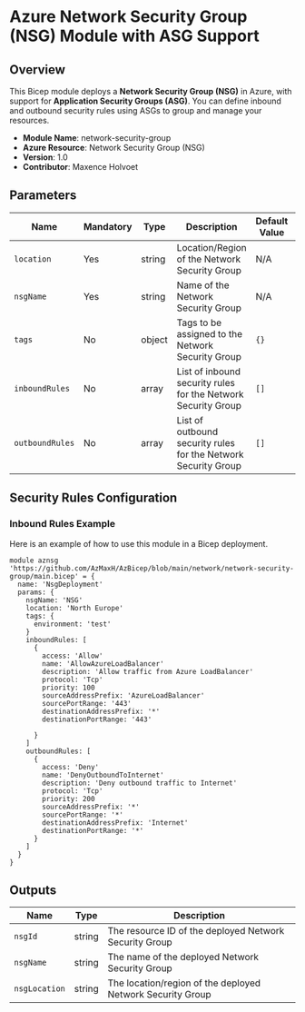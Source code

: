 # Azure Network Security Group (NSG) Module with ASG Support

## Overview

This Bicep module deploys a **Network Security Group (NSG)** in Azure, with support for **Application Security Groups (ASG)**. You can define inbound and outbound security rules using ASGs to group and manage your resources.

- **Module Name**: network-security-group
- **Azure Resource**: Network Security Group (NSG)
- **Version**: 1.0
- **Contributor**: Maxence Holvoet

## Parameters

| Name           | Mandatory | Type   | Description                                                                                     | Default Value       | Example                                       |
|----------------|-----------|--------|-------------------------------------------------------------------------------------------------|---------------------|-----------------------------------------------|
| `location`     | Yes       | string | Location/Region of the Network Security Group                                                   | N/A                 | `East US`                                    |
| `nsgName`      | Yes       | string | Name of the Network Security Group                                                              | N/A                 | `myNSG`                                      |
| `tags`         | No        | object | Tags to be assigned to the Network Security Group                                               | `{}`                | `{ environment: 'Prod' }`                    |
| `inboundRules` | No        | array  | List of inbound security rules for the Network Security Group                                   | `[]`                |  |
| `outboundRules`| No        | array  | List of outbound security rules for the Network Security Group                                  | `[]`                |  |

## Security Rules Configuration

### Inbound Rules Example
Here is an example of how to use this module in a Bicep deployment.

```bicep
module aznsg 'https://github.com/AzMaxH/AzBicep/blob/main/network/network-security-group/main.bicep' = {
  name: 'NsgDeployment'
  params: {
    nsgName: 'NSG'
    location: 'North Europe'
    tags: {
      environment: 'test'
    }
    inboundRules: [
      {
        access: 'Allow'
        name: 'AllowAzureLoadBalancer'
        description: 'Allow traffic from Azure LoadBalancer'
        protocol: 'Tcp'
        priority: 100
        sourceAddressPrefix: 'AzureLoadBalancer'
        sourcePortRange: '443'
        destinationAddressPrefix: '*'
        destinationPortRange: '443'
        
      }
    ]
    outboundRules: [
      {
        access: 'Deny'
        name: 'DenyOutboundToInternet'
        description: 'Deny outbound traffic to Internet'
        protocol: 'Tcp'
        priority: 200
        sourceAddressPrefix: '*'
        sourcePortRange: '*'
        destinationAddressPrefix: 'Internet'
        destinationPortRange: '*'
      }
    ]
  }
}
```

## Outputs
|Name | Type  | Description |
|-----|-------|-------------|
| `nsgId` | string  | The resource ID of the deployed Network Security Group  |
| `nsgName` | string  | The name of the deployed Network Security Group |
| `nsgLocation` | string  | The location/region of the deployed Network Security Group  |